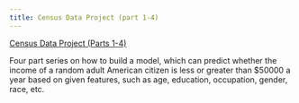 ```yaml
---
title: Census Data Project (part 1-4)
---
```


[Census Data Project (Parts 1-4)](https://rpubs.com/vassitar)  
  
Four part series on how to build a model, which can predict whether the income of a random adult American citizen is less or greater than $50000 a year based on given features, such as age, education, occupation, gender, race, etc.